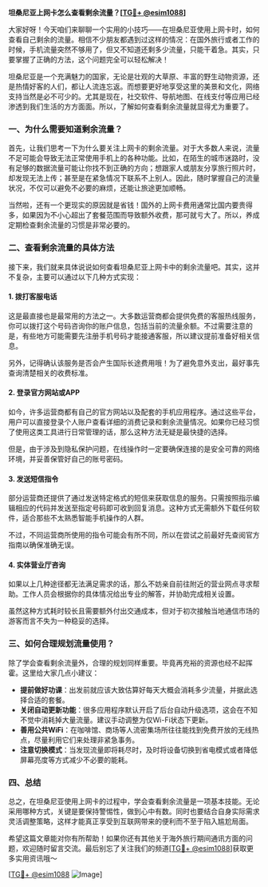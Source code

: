 **坦桑尼亚上网卡怎么查看剩余流量？[[TG💪+ @esim1088](https://t.me/s/esim1088)]**

大家好呀！今天咱们来聊聊一个实用的小技巧——在坦桑尼亚使用上网卡时，如何查看自己剩余的流量。相信不少朋友都遇到过这样的情况：在国外旅行或者工作的时候，手机流量突然不够用了，但又不知道还剩多少流量，只能干着急。其实，只要掌握了正确的方法，这个问题完全可以轻松解决！

坦桑尼亚是一个充满魅力的国家，无论是壮观的大草原、丰富的野生动物资源，还是热情好客的人们，都让人流连忘返。而想要更好地享受这里的美景和文化，网络支持当然是必不可少的。尤其是现在，社交软件、导航地图、在线支付等应用已经渗透到我们生活的方方面面。所以，了解如何查看剩余流量就显得尤为重要了。

### **一、为什么需要知道剩余流量？**

首先，让我们思考一下为什么要关注上网卡的剩余流量。对于大多数人来说，流量不足可能会导致无法正常使用手机上的各种功能。比如，在陌生的城市迷路时，没有足够的数据流量可能让你找不到正确的方向；想跟家人或朋友分享旅行照片时，却发现无法上传；甚至是在紧急情况下联系不上别人。因此，随时掌握自己的流量状况，不仅可以避免不必要的麻烦，还能让旅途更加顺畅。

当然啦，还有一个更现实的原因就是省钱！国外的上网卡费用通常比国内要贵得多，如果因为不小心超出了套餐范围而导致额外收费，那可就亏大了。所以，养成定期检查剩余流量的习惯是非常必要的。

### **二、查看剩余流量的具体方法**

接下来，我们就来具体说说如何查看坦桑尼亚上网卡中的剩余流量吧。其实，这并不复杂，主要可以通过以下几种方式实现：

#### **1. 拨打客服电话**
这是最直接也是最常用的方法之一。大多数运营商都会提供免费的客服热线服务，你可以拨打这个号码咨询你的账户信息，包括当前的流量余额。不过需要注意的是，有些地方可能需要先注册手机号码才能接通客服，所以建议提前准备好相关信息。

另外，记得确认该服务是否会产生国际长途费用哦！为了避免意外支出，最好事先查询清楚相关的收费标准。

#### **2. 登录官方网站或APP**
如今，许多运营商都有自己的官方网站以及配套的手机应用程序。通过这些平台，用户可以直接登录个人账户查看详细的消费记录和剩余流量情况。如果你已经习惯了使用这类工具进行日常管理的话，那么这种方法无疑是最快捷的选择。

但是，由于涉及到隐私保护问题，在线操作时一定要确保连接的是安全可靠的网络环境，并妥善保管好自己的账号密码。

#### **3. 发送短信指令**
部分运营商还提供了通过发送特定格式的短信来获取信息的服务。只需按照指示编辑相应的代码并发送至指定号码即可收到回复消息。这种方式无需额外下载任何软件，适合那些不太熟悉智能手机操作的人群。

不过，不同运营商所使用的指令可能会有所不同，所以在尝试之前最好先查阅官方指南以确保准确无误。

#### **4. 实体营业厅咨询**
如果以上几种途径都无法满足需求的话，那么不妨亲自前往附近的营业网点寻求帮助。工作人员会根据你的具体情况给出专业的解答，并协助完成相关设置。

虽然这种方式耗时较长且需要额外付出交通成本，但对于初次接触当地通信市场的游客而言不失为一种稳妥的选择。

### **三、如何合理规划流量使用？**

除了学会查看剩余流量外，合理的规划同样重要。毕竟再充裕的资源也经不起挥霍。这里给大家几点小建议：

- **提前做好功课**：出发前就应该大致估算好每天大概会消耗多少流量，并据此选择合适的套餐。
- **关闭自动更新功能**：很多应用程序默认开启了后台自动升级选项，这会在不知不觉中消耗掉大量流量。建议手动调整为仅Wi-Fi状态下更新。
- **善用公共WiFi**：在咖啡馆、商场等人流密集场所往往能找到免费开放的无线热点，尽量利用它们来处理非紧急事务。
- **注意切换模式**：当发现流量即将耗尽时，及时将设备切换到省电模式或者降低屏幕亮度等方式减少不必要的能耗。

### **四、总结**

总之，在坦桑尼亚使用上网卡的过程中，学会查看剩余流量是一项基本技能。无论采用哪种方式，关键是要保持警惕性，做到心中有数。同时也要结合自身实际需求灵活调整策略，这样才能真正享受到互联网带来的便利而不至于陷入尴尬局面。

希望这篇文章能对你有所帮助！如果你还有其他关于海外旅行期间通讯方面的问题，欢迎随时留言交流。最后别忘了关注我们的频道[[TG💪+ @esim1088](https://t.me/s/esim1088)]获取更多实用资讯哦～

[[TG💪+ @esim1088](https://t.me/s/esim1088) ![Image](https://i.postimg.cc/4NQfJmqS/Snipaste-2025-05-13-00-14-12.png)]
